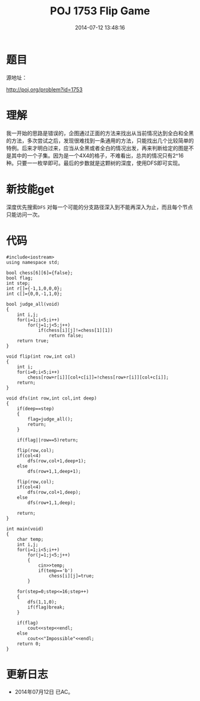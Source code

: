 ﻿---
title: POJ 1753 Flip Game
date: 2014-07-12 13:48:16
categories: Exercise
toc: true
---
# 题目
源地址：

http://poj.org/problem?id=1753

# 理解
我一开始的思路是错误的，企图通过正面的方法来找出从当前情况达到全白和全黑的方法，多次尝试之后，发现很难找到一条通用的方法，只能找出几个比较简单的特例。后来才明白过来，应当从全黑或者全白的情况出发，再来判断给定的图是不是其中的一个子集。因为是一个4X4的格子，不难看出，总共的情况只有2^16种。只要一一枚举即可。最后的步数就是这颗树的深度，使用DFS即可实现。

<!-- more -->

# 新技能get
深度优先搜索`DFS`
对每一个可能的分支路径深入到不能再深入为止，而且每个节点只能访问一次。

# 代码

```
#include<iostream>
using namespace std;

bool chess[6][6]={false};
bool flag;
int step;
int r[]={-1,1,0,0,0};
int c[]={0,0,-1,1,0};

bool judge_all(void)
{
    int i,j;
    for(i=1;i<5;i++)
        for(j=1;j<5;j++)
            if(chess[i][j]!=chess[1][1])
                return false;
    return true;
}

void flip(int row,int col)
{
    int i;
    for(i=0;i<5;i++)
        chess[row+r[i]][col+c[i]]=!chess[row+r[i]][col+c[i]];
    return;
}

void dfs(int row,int col,int deep)
{
    if(deep==step)
    {
        flag=judge_all();
        return;
    }

    if(flag||row==5)return;

    flip(row,col);
    if(col<4)
        dfs(row,col+1,deep+1);
    else
        dfs(row+1,1,deep+1);

    flip(row,col);
    if(col<4)
        dfs(row,col+1,deep);
    else
        dfs(row+1,1,deep);

    return;
}

int main(void)
{
    char temp;
    int i,j;
    for(i=1;i<5;i++)
        for(j=1;j<5;j++)
        {
            cin>>temp;
            if(temp=='b')
                chess[i][j]=true;
        }

    for(step=0;step<=16;step++)
    {
        dfs(1,1,0);
        if(flag)break;
    }

    if(flag)
        cout<<step<<endl;
    else
        cout<<"Impossible"<<endl;
    return 0;
}

```

# 更新日志
- 2014年07月12日 已AC。